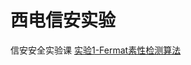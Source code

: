 # 西电信安实验
信安安全实验课
[实验1-Fermat素性检测算法](https://github.com/asivwolf/SecurityExp/blob/main/%E5%AE%9E%E9%AA%8C1-Fermat%E7%B4%A0%E6%80%A7%E6%A3%80%E6%B5%8B%E7%AE%97%E6%B3%95.py)
